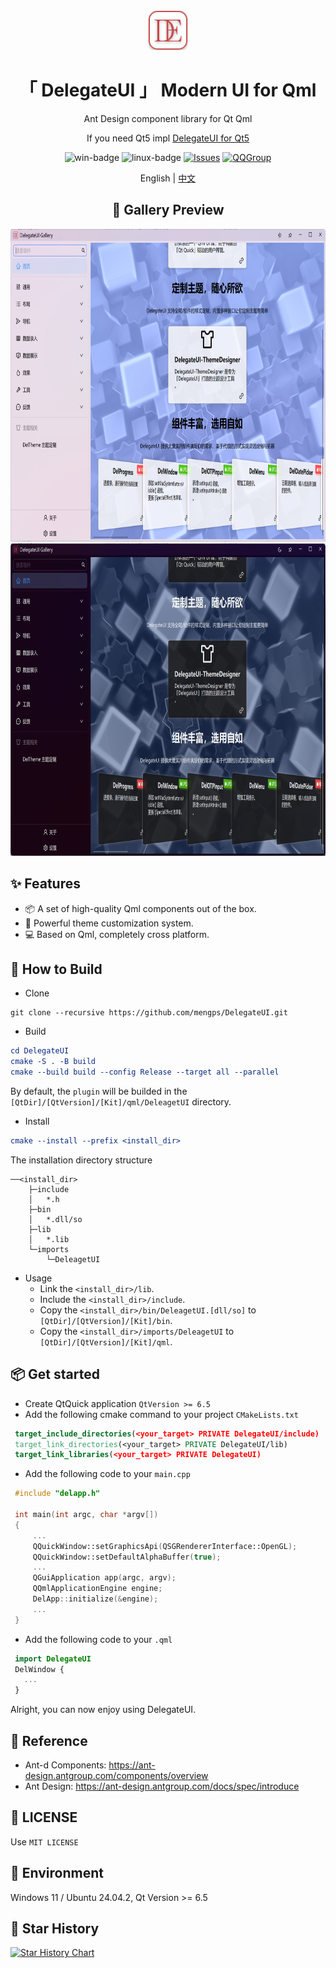 <div align=center>
<img width=64 src="resources/delegateui_icon.svg">

# 「 DelegateUI 」 Modern UI for Qml 

Ant Design component library for Qt Qml

If you need Qt5 impl [DelegateUI for Qt5](https://github.com/mengps/QmlControls)

</div>

<div align=center>

![win-badge] ![linux-badge] [![Issues][issues-image]][issues-url] [![QQGroup][qqgroup-image]][qqgroup-url]

English | [中文](./README-zh_CN.md)

</div>

[win-badge]: https://img.shields.io/badge/Windows-passing-brightgreen?style=flat-square
[linux-badge]: https://img.shields.io/badge/Linux-passing-brightgreen?style=flat-square

[issues-image]: https://flat.badgen.net/github/label-issues/mengps/DelegateUI/open
[issues-url]: https://github.com/mengps/DelegateUI/issues

[qqgroup-image]: https://img.shields.io/badge/QQGroup-490328047-f74658?style=flat-square
[qqgroup-url]: https://qm.qq.com/q/cMNHn2tWeY

<div align=center>

## 🌈 Gallery Preview

<img width=800 height=500 src="preview/light.png">
<img width=800 height=500 src="preview/dark.png">

</div>

## ✨ Features

- 📦 A set of high-quality Qml components out of the box.
- 🎨 Powerful theme customization system.
- 💻 Based on Qml, completely cross platform.

## 🔨 How to Build

- Clone
```auto
git clone --recursive https://github.com/mengps/DelegateUI.git
```
- Build
```cmake
cd DelegateUI
cmake -S . -B build 
cmake --build build --config Release --target all --parallel
```
By default, the `plugin` will be builded in the `[QtDir]/[QtVersion]/[Kit]/qml/DeleagetUI` directory.

- Install
```cmake
cmake --install --prefix <install_dir>
```
The installation directory structure
```auto
──<install_dir>
    ├─include
    │   *.h
    ├─bin
    │   *.dll/so
    ├─lib
    │   *.lib
    └─imports
        └─DeleagetUI
```
- Usage
  - Link the `<install_dir>/lib`.
  - Include the `<install_dir>/include`.
  - Copy the `<install_dir>/bin/DeleagetUI.[dll/so]` to `[QtDir]/[QtVersion]/[Kit]/bin`.
  - Copy the `<install_dir>/imports/DeleagetUI` to `[QtDir]/[QtVersion]/[Kit]/qml`.

## 📦 Get started 

 - Create QtQuick application `QtVersion >= 6.5`
 - Add the following cmake command to your project `CMakeLists.txt`
 ```cmake
  target_include_directories(<your_target> PRIVATE DelegateUI/include)
  target_link_directories(<your_target> PRIVATE DelegateUI/lib)
  target_link_libraries(<your_target> PRIVATE DelegateUI)
 ```
 - Add the following code to your `main.cpp`
 ```cpp
  #include "delapp.h"

  int main(int argc, char *argv[])
  {
      ...
      QQuickWindow::setGraphicsApi(QSGRendererInterface::OpenGL);
      QQuickWindow::setDefaultAlphaBuffer(true);
      ...
      QGuiApplication app(argc, argv);
      QQmlApplicationEngine engine;
      DelApp::initialize(&engine);
      ...
  }
 ```
- Add the following code to your `.qml`
 ```qml
  import DelegateUI
  DelWindow { 
    ...
  }
 ```
 Alright, you can now enjoy using DelegateUI.

## 🚩 Reference

- Ant-d Components: https://ant-design.antgroup.com/components/overview
- Ant Design: https://ant-design.antgroup.com/docs/spec/introduce

## 💓 LICENSE

Use `MIT LICENSE`

## 🌇 Environment

Windows 11 / Ubuntu 24.04.2, Qt Version >= 6.5

## 🎉 Star History

[![Star History Chart](https://api.star-history.com/svg?repos=mengps/DelegateUI&type=Date)](https://star-history.com/#mengps/DelegateUI&Date)